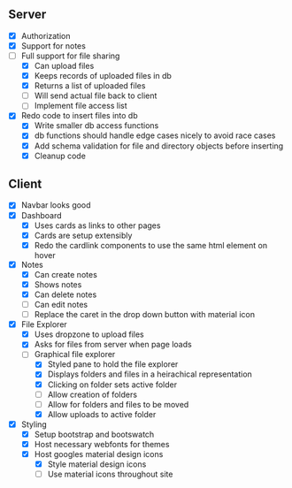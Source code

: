 ## Server

- [x] Authorization
- [x] Support for notes
- [ ] Full support for file sharing
  - [x] Can upload files
  - [x] Keeps records of uploaded files in db
  - [x] Returns a list of uploaded files
  - [ ] Will send actual file back to client
  - [ ] Implement file access list
- [x] Redo code to insert files into db
  - [x] Write smaller db access functions
  - [x] db functions should handle edge cases nicely to avoid race cases
  - [x] Add schema validation for file and directory objects before inserting
  - [x] Cleanup code

## Client

- [x] Navbar looks good
- [x] Dashboard
  - [x] Uses cards as links to other pages
  - [x] Cards are setup extensibly
  - [x] Redo the cardlink components to use the same html element on hover
- [x] Notes
  - [x] Can create notes
  - [x] Shows notes
  - [x] Can delete notes
  - [ ] Can edit notes
  - [ ] Replace the caret in the drop down button with material icon
- [x] File Explorer
  - [x] Uses dropzone to upload files
  - [x] Asks for files from server when page loads
  - [ ] Graphical file explorer
    - [x] Styled pane to hold the file explorer
    - [x] Displays folders and files in a heirachical representation
    - [x] Clicking on folder sets active folder
    - [ ] Allow creation of folders
    - [ ] Allow for folders and files to be moved
    - [x] Allow uploads to active folder
- [x] Styling
  - [x] Setup bootstrap and bootswatch
  - [x] Host necessary webfonts for themes
  - [x] Host googles material design icons
    - [x] Style material design icons
    - [ ] Use material icons throughout site
